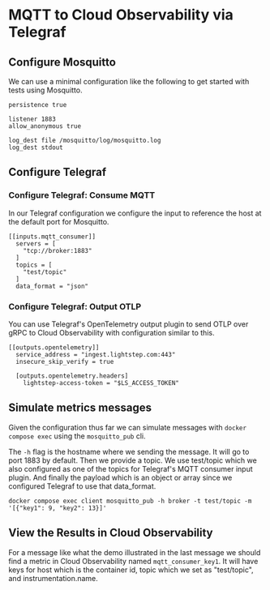 # MQTT to Cloud Observability via Telegraf

## Configure Mosquitto

We can use a minimal configuration like the following to get started with tests using Mosquitto.

```
persistence true

listener 1883
allow_anonymous true

log_dest file /mosquitto/log/mosquitto.log
log_dest stdout
```

## Configure Telegraf

### Configure Telegraf: Consume MQTT 

In our Telegraf configuration we configure the input to reference the host at the default port for Mosquitto.

```
[[inputs.mqtt_consumer]]
  servers = [
    "tcp://broker:1883"
  ]
  topics = [
    "test/topic"
  ]
  data_format = "json"
```

### Configure Telegraf: Output OTLP

You can use Telegraf's OpenTelemetry output plugin to send OTLP over gRPC to Cloud Observability with configuration similar to this.

```
[[outputs.opentelemetry]]
  service_address = "ingest.lightstep.com:443"
  insecure_skip_verify = true

  [outputs.opentelemetry.headers]
    lightstep-access-token = "$LS_ACCESS_TOKEN"
```

## Simulate metrics messages

Given the configuration thus far we can simulate messages with `docker compose exec` using the `mosquitto_pub` cli.

The `-h` flag is the hostname where we sending the message. It will go to port 1883 by default. Then we provide a topic. We use test/topic which we also configured as one of the topics for Telegraf's MQTT consumer input plugin. And finally the payload which is an object or array since we configured Telegraf to use that data_format.

```
docker compose exec client mosquitto_pub -h broker -t test/topic -m '[{"key1": 9, "key2": 13}]'
```

## View the Results in Cloud Observability

For a message like what the demo illustrated in the last message we should find a metric in Cloud Observability named `mqtt_consumer_key1`. It will have keys for host which is the container id, topic which we set as "test/topic", and instrumentation.name.

